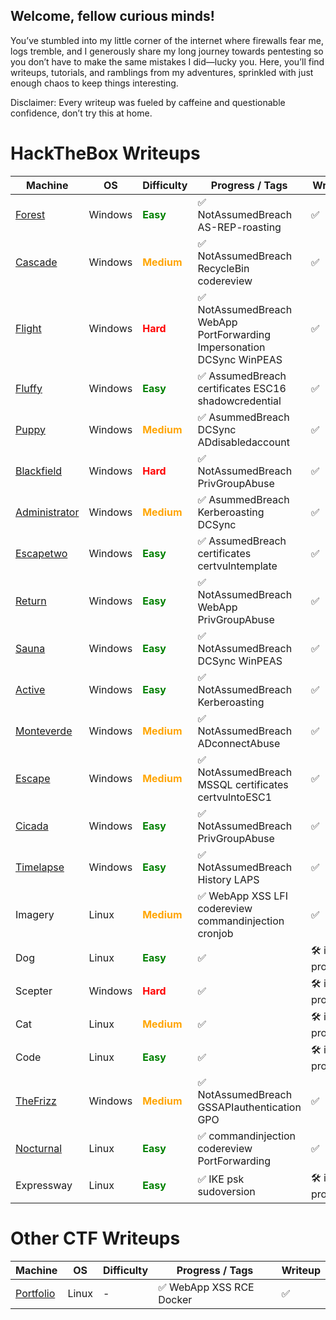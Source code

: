 ## Welcome, fellow curious minds!

You’ve stumbled into my little corner of the internet where firewalls fear me, logs tremble, and I generously share my long journey towards pentesting so you don’t have to make the same mistakes I did—lucky you. Here, you’ll find writeups, tutorials, and ramblings from my adventures, sprinkled with just enough chaos to keep things interesting.

Disclaimer: Every writeup was fueled by caffeine and questionable confidence, don’t try this at home.

# HackTheBox Writeups

| Machine       | OS      | Difficulty | Progress / Tags                                         | Writeup          |
|---------------|---------|------------|---------------------------------------------------------|------------------|
| [Forest](ch3ckm8_HTB_forest.md)        | Windows | <span style="color: green; font-weight: bold;">Easy</span>       | ✅ NotAssumedBreach AS-REP-roasting                      | ✅       |
| [Cascade](ch3ckm8_HTB_Cascade.md)       | Windows | <span style="color: orange; font-weight: bold;">Medium</span>     | ✅ NotAssumedBreach RecycleBin codereview                | ✅     |
| [Flight](ch3ckm8_HTB_Flight.md)        | Windows | <span style="color: red; font-weight: bold;">Hard</span>       | ✅ NotAssumedBreach WebApp PortForwarding Impersonation DCSync WinPEAS   | ✅      |
| [Fluffy](ch3ckm8_HTB_fluffy.md)        | Windows | <span style="color: green; font-weight: bold;">Easy</span>       | ✅ AssumedBreach certificates ESC16 shadowcredential   | ✅    |
| [Puppy](ch3ckm8_HTB_puppy.md)         | Windows | <span style="color: orange; font-weight: bold;">Medium</span>     | ✅ AsummedBreach DCSync ADdisabledaccount        | ✅     |
| [Blackfield](ch3ckm8_HTB_Blackfield.md)    | Windows | <span style="color: red; font-weight: bold;">Hard</span>       | ✅ NotAssumedBreach PrivGroupAbuse                       | ✅     |
| [Administrator](ch3ckm8_HTB_Administrator.md) | Windows | <span style="color: orange; font-weight: bold;">Medium</span>     | ✅ AsummedBreach Kerberoasting DCSync                    | ✅    |
| [Escapetwo](ch3ckm8_HTB_EscapeTwo.md)    | Windows | <span style="color: green; font-weight: bold;">Easy</span>       | ✅ AssumedBreach certificates certvulntemplate           | ✅     |
| [Return](ch3ckm8_HTB_Return.md)        | Windows | <span style="color: green; font-weight: bold;">Easy</span>       | ✅ NotAssumedBreach WebApp PrivGroupAbuse                       | ✅  |
| [Sauna](ch3ckm8_HTB_sauna.md)         | Windows | <span style="color: green; font-weight: bold;">Easy</span>       | ✅ NotAssumedBreach DCSync WinPEAS                       | ✅    |
| [Active](ch3ckm8_HTB_Active.md)        | Windows | <span style="color: green; font-weight: bold;">Easy</span>       | ✅ NotAssumedBreach Kerberoasting                        | ✅    |
| [Monteverde](ch3ckm8_HTB_monteverde.md)    | Windows | <span style="color: orange; font-weight: bold;">Medium</span>     | ✅ NotAssumedBreach ADconnectAbuse                       | ✅      |
| [Escape](ch3ckm8_HTB_Escape.md)        | Windows | <span style="color: orange; font-weight: bold;">Medium</span>     | ✅ NotAssumedBreach MSSQL certificates certvulntoESC1      | ✅      |
| [Cicada](ch3ckm8_HTB_cicada.md)        | Windows | <span style="color: green; font-weight: bold;">Easy</span>       | ✅ NotAssumedBreach PrivGroupAbuse                         | ✅     |
| [Timelapse](ch3ckm8_HTB_Timelapse.md)     | Windows | <span style="color: green; font-weight: bold;">Easy</span>       | ✅ NotAssumedBreach History LAPS                         | ✅     |
| Imagery           | Linux   | <span style="color: orange; font-weight: bold;">Medium</span>      | ✅ WebApp XSS LFI codereview commandinjection cronjob  | ✅   |
| Dog           | Linux   | <span style="color: green; font-weight: bold;">Easy</span>       | ✅   | 🛠️ in progress    |
| Scepter       | Windows | <span style="color: red; font-weight: bold;">Hard</span>       | ✅                                                        | 🛠️ in progress    |
| Cat           | Linux   | <span style="color: orange; font-weight: bold;">Medium</span>     | ✅                                                     | 🛠️ in progress    |
| Code          | Linux   | <span style="color: green; font-weight: bold;">Easy</span>       | ✅                                                      | 🛠️ in progress    |
| [TheFrizz](ch3ckm8_HTB_TheFrizz.md)      | Windows | <span style="color: orange; font-weight: bold;">Medium</span>     | ✅ NotAssumedBreach GSSAPIauthentication GPO       | ✅    |
| [Nocturnal](ch3ckm8_HTB_Nocturnal.md)     | Linux   | <span style="color: green; font-weight: bold;">Easy</span>       | ✅ commandinjection codereview PortForwarding   | ✅     |
| Expressway          | Linux   | <span style="color: green; font-weight: bold;">Easy</span>       | ✅ IKE psk sudoversion     | 🛠️ in progress    |

# Other CTF Writeups

| Machine       | OS      | Difficulty | Progress / Tags                                         | Writeup          |
|---------------|---------|------------|---------------------------------------------------------|------------------|
| [Portfolio](ch3ckm8_RoboGRoot-CTF_Portfolio.md)        | Linux | -       | ✅ WebApp XSS RCE Docker   | ✅       |
